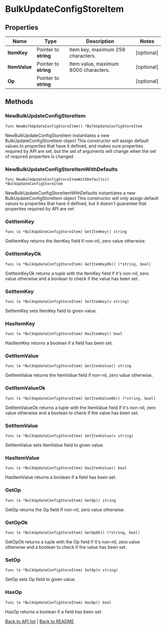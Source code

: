 # BulkUpdateConfigStoreItem

## Properties

Name | Type | Description | Notes
------------ | ------------- | ------------- | -------------
**ItemKey** | Pointer to **string** | Item key, maximum 256 characters. | [optional] 
**ItemValue** | Pointer to **string** | Item value, maximum 8000 characters. | [optional] 
**Op** | Pointer to **string** |  | [optional] 

## Methods

### NewBulkUpdateConfigStoreItem

`func NewBulkUpdateConfigStoreItem() *BulkUpdateConfigStoreItem`

NewBulkUpdateConfigStoreItem instantiates a new BulkUpdateConfigStoreItem object
This constructor will assign default values to properties that have it defined,
and makes sure properties required by API are set, but the set of arguments
will change when the set of required properties is changed

### NewBulkUpdateConfigStoreItemWithDefaults

`func NewBulkUpdateConfigStoreItemWithDefaults() *BulkUpdateConfigStoreItem`

NewBulkUpdateConfigStoreItemWithDefaults instantiates a new BulkUpdateConfigStoreItem object
This constructor will only assign default values to properties that have it defined,
but it doesn't guarantee that properties required by API are set

### GetItemKey

`func (o *BulkUpdateConfigStoreItem) GetItemKey() string`

GetItemKey returns the ItemKey field if non-nil, zero value otherwise.

### GetItemKeyOk

`func (o *BulkUpdateConfigStoreItem) GetItemKeyOk() (*string, bool)`

GetItemKeyOk returns a tuple with the ItemKey field if it's non-nil, zero value otherwise
and a boolean to check if the value has been set.

### SetItemKey

`func (o *BulkUpdateConfigStoreItem) SetItemKey(v string)`

SetItemKey sets ItemKey field to given value.

### HasItemKey

`func (o *BulkUpdateConfigStoreItem) HasItemKey() bool`

HasItemKey returns a boolean if a field has been set.

### GetItemValue

`func (o *BulkUpdateConfigStoreItem) GetItemValue() string`

GetItemValue returns the ItemValue field if non-nil, zero value otherwise.

### GetItemValueOk

`func (o *BulkUpdateConfigStoreItem) GetItemValueOk() (*string, bool)`

GetItemValueOk returns a tuple with the ItemValue field if it's non-nil, zero value otherwise
and a boolean to check if the value has been set.

### SetItemValue

`func (o *BulkUpdateConfigStoreItem) SetItemValue(v string)`

SetItemValue sets ItemValue field to given value.

### HasItemValue

`func (o *BulkUpdateConfigStoreItem) HasItemValue() bool`

HasItemValue returns a boolean if a field has been set.

### GetOp

`func (o *BulkUpdateConfigStoreItem) GetOp() string`

GetOp returns the Op field if non-nil, zero value otherwise.

### GetOpOk

`func (o *BulkUpdateConfigStoreItem) GetOpOk() (*string, bool)`

GetOpOk returns a tuple with the Op field if it's non-nil, zero value otherwise
and a boolean to check if the value has been set.

### SetOp

`func (o *BulkUpdateConfigStoreItem) SetOp(v string)`

SetOp sets Op field to given value.

### HasOp

`func (o *BulkUpdateConfigStoreItem) HasOp() bool`

HasOp returns a boolean if a field has been set.


[Back to API list](../README.md#documentation-for-api-endpoints) | [Back to README](../README.md)
